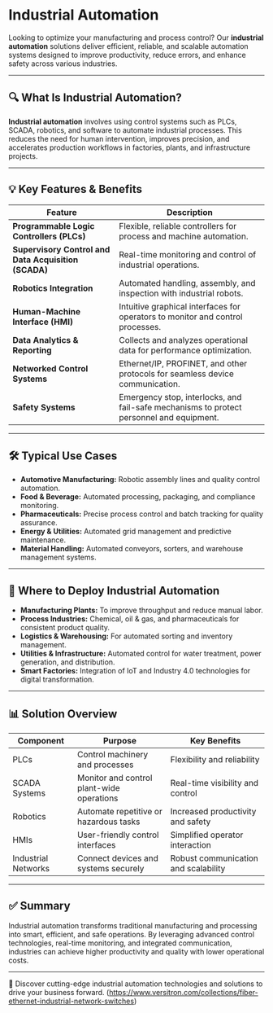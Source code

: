 # Industrial Automation

Looking to optimize your manufacturing and process control? Our **industrial automation** solutions deliver efficient, reliable, and scalable automation systems designed to improve productivity, reduce errors, and enhance safety across various industries.

---

## 🔍 What Is Industrial Automation?

**Industrial automation** involves using control systems such as PLCs, SCADA, robotics, and software to automate industrial processes. This reduces the need for human intervention, improves precision, and accelerates production workflows in factories, plants, and infrastructure projects.

---

## 💡 Key Features & Benefits

| Feature                    | Description                                                       |
|----------------------------|-------------------------------------------------------------------|
| **Programmable Logic Controllers (PLCs)** | Flexible, reliable controllers for process and machine automation.  |
| **Supervisory Control and Data Acquisition (SCADA)** | Real-time monitoring and control of industrial operations.           |
| **Robotics Integration**   | Automated handling, assembly, and inspection with industrial robots.|
| **Human-Machine Interface (HMI)** | Intuitive graphical interfaces for operators to monitor and control processes. |
| **Data Analytics & Reporting** | Collects and analyzes operational data for performance optimization.|
| **Networked Control Systems** | Ethernet/IP, PROFINET, and other protocols for seamless device communication. |
| **Safety Systems**         | Emergency stop, interlocks, and fail-safe mechanisms to protect personnel and equipment. |

---

## 🛠️ Typical Use Cases

- **Automotive Manufacturing:** Robotic assembly lines and quality control automation.  
- **Food & Beverage:** Automated processing, packaging, and compliance monitoring.  
- **Pharmaceuticals:** Precise process control and batch tracking for quality assurance.  
- **Energy & Utilities:** Automated grid management and predictive maintenance.  
- **Material Handling:** Automated conveyors, sorters, and warehouse management systems.

---

## 🛒 Where to Deploy Industrial Automation

- **Manufacturing Plants:** To improve throughput and reduce manual labor.  
- **Process Industries:** Chemical, oil & gas, and pharmaceuticals for consistent product quality.  
- **Logistics & Warehousing:** For automated sorting and inventory management.  
- **Utilities & Infrastructure:** Automated control for water treatment, power generation, and distribution.  
- **Smart Factories:** Integration of IoT and Industry 4.0 technologies for digital transformation.

---

## 📊 Solution Overview

| Component               | Purpose                                    | Key Benefits                          |
|-------------------------|--------------------------------------------|-------------------------------------|
| PLCs                    | Control machinery and processes             | Flexibility and reliability          |
| SCADA Systems           | Monitor and control plant-wide operations   | Real-time visibility and control     |
| Robotics                | Automate repetitive or hazardous tasks     | Increased productivity and safety    |
| HMIs                    | User-friendly control interfaces            | Simplified operator interaction      |
| Industrial Networks     | Connect devices and systems securely        | Robust communication and scalability |

---

## ✅ Summary

Industrial automation transforms traditional manufacturing and processing into smart, efficient, and safe operations. By leveraging advanced control technologies, real-time monitoring, and integrated communication, industries can achieve higher productivity and quality with lower operational costs.

---

🔗 Discover cutting-edge industrial automation technologies and solutions to drive your business forward.
(https://www.versitron.com/collections/fiber-ethernet-industrial-network-switches)
